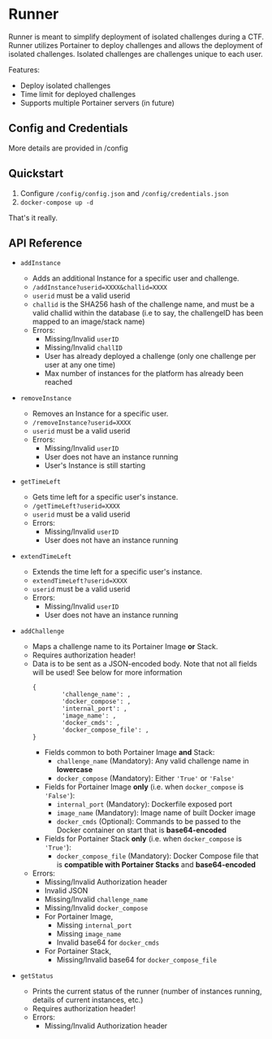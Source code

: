 # Runner 
Runner is meant to simplify deployment of isolated challenges during a CTF. Runner utilizes Portainer to deploy challenges and allows the deployment of isolated challenges. Isolated challenges are challenges unique to each user. 

Features:
- Deploy isolated challenges
- Time limit for deployed challenges
- Supports multiple Portainer servers (in future)

## Config and Credentials
More details are provided in /config

## Quickstart
1. Configure `/config/config.json` and `/config/credentials.json`
2. `docker-compose up -d`

That's it really.

## API Reference

  * `addInstance`
    * Adds an additional Instance for a specific user and challenge.
    * `/addInstance?userid=XXXX&challid=XXXX`
    * `userid` must be a valid userid
    * `challid` is the SHA256 hash of the challenge name, and must be a valid challid within the database (i.e to say, the challengeID has been mapped to an image/stack name)
    * Errors:
      * Missing/Invalid `userID`
      * Missing/Invalid `challID`
      * User has already deployed a challenge (only one challenge per user at any one time)
      * Max number of instances for the platform has already been reached

  * `removeInstance`
    * Removes an Instance for a specific user.
    * `/removeInstance?userid=XXXX`
    * `userid` must be a valid userid
    * Errors:
      * Missing/Invalid `userID`
      * User does not have an instance running
      * User's Instance is still starting

  * `getTimeLeft`
    * Gets time left for a specific user's instance.
    * `/getTimeLeft?userid=XXXX`
    * `userid` must be a valid userid
    * Errors:
      * Missing/Invalid `userID`
      * User does not have an instance running

  * `extendTimeLeft`
    * Extends the time left for a specific user's instance.
    * `extendTimeLeft?userid=XXXX`
    * `userid` must be a valid userid
    * Errors:
      * Missing/Invalid `userID`
      * User does not have an instance running

  * `addChallenge`
    * Maps a challenge name to its Portainer Image **or** Stack.
    * Requires authorization header!
    * Data is to be sent as a JSON-encoded body. Note that not all fields will be used! See below for more information
      ```
      {
              'challenge_name': , 
              'docker_compose': ,
              'internal_port': ,
              'image_name': ,
              'docker_cmds': ,
              'docker_compose_file': ,
      }
      ```
      * Fields common to both Portainer Image **and** Stack:
        * `challenge_name` (Mandatory): Any valid challenge name in **lowercase**
        * `docker_compose` (Mandatory): Either `'True'` or `'False'`
      * Fields for Portainer Image **only** (i.e. when `docker_compose` is `'False'`):
        * `internal_port` (Mandatory): Dockerfile exposed port
        * `image_name` (Mandatory): Image name of built Docker image
        * `docker_cmds` (Optional): Commands to be passed to the Docker container on start that is **base64-encoded**
      * Fields for Portainer Stack **only** (i.e. when `docker_compose` is `'True'`):
        * `docker_compose_file` (Mandatory): Docker Compose file that is **compatible with Portainer Stacks** and **base64-encoded**
    * Errors:
      * Missing/Invalid Authorization header
      * Invalid JSON
      * Missing/Invalid `challenge_name`
      * Missing/Invalid `docker_compose`
      * For Portainer Image,
        * Missing `internal_port`
        * Missing `image_name`
        * Invalid base64 for `docker_cmds`
      * For Portainer Stack,
        * Missing/Invalid base64 for `docker_compose_file`

  * `getStatus`
    * Prints the current status of the runner (number of instances running, details of current instances, etc.)
    * Requires authorization header!
    * Errors:
      * Missing/Invalid Authorization header